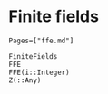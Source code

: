 # Finite fields
```@index
Pages=["ffe.md"]
```
```@docs
FiniteFields
FFE
FFE(i::Integer)
Z(::Any)
```
